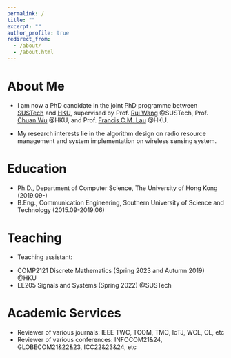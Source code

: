 ```yaml
---
permalink: /
title: ""
excerpt: ""
author_profile: true
redirect_from: 
  - /about/
  - /about.html
---
```


# About Me
* I am now a PhD candidate in the joint PhD programme between [SUSTech](https://www.sustech.edu.cn/en/) and [HKU](https://www.hku.hk/), supervised by Prof. [Rui Wang](http://lasso.eee.sustech.edu.cn/) @SUSTech, Prof. [Chuan Wu](https://scholar.google.com/citations?user=mY7MWXMAAAAJ) @HKU, and Prof. [Francis C.M. Lau](https://scholar.google.com/citations?user=FmneJesAAAAJ) @HKU.

* My research interests lie in the algorithm design on radio resource management and system implementation on wireless sensing system. 

# Education
* Ph.D., Department of Computer Science, The University of Hong Kong (2019.09-)
* B.Eng., Communication Engineering, Southern University of Science and Technology (2015.09-2019.06)

# Teaching
* Teaching assistant:
- COMP2121 Discrete Mathematics (Spring 2023 and Autumn 2019) @HKU
- EE205 Signals and Systems (Spring 2022) @SUSTech

# Academic Services
* Reviewer of various journals: IEEE TWC, TCOM, TMC, IoTJ, WCL, CL, etc
* Reviewer of various conferences: INFOCOM21&24, GLOBECOM21&22&23, ICC22&23&24, etc